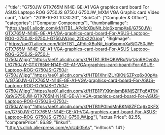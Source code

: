 {
	"title": "G750JW GTX765M N14E-GE-A1 VGA graphics card board  For ASUS Laptopo ROG G750JS G750J G750JW_MXM VGA Graphic card Video card",
	"date": "2018-10-31 10:30:20",
	"SubCat": ["Computer & Office"],
	"categories": ["Computer Components"],
	"thumbnailImage": "https://ae01.alicdn.com/kf/HTB1._APdlcXBuNjt_biq6xpmpXa6/G750JW-GTX765M-N14E-GE-A1-VGA-graphics-card-board-For-ASUS-Laptopo-ROG-G750JS-G750J-G750JW.jpg_220x220.jpg",
	"BigImage": ["https://ae01.alicdn.com/kf/HTB1._APdlcXBuNjt_biq6xpmpXa6/G750JW-GTX765M-N14E-GE-A1-VGA-graphics-card-board-For-ASUS-Laptopo-ROG-G750JS-G750J-G750JW.jpg","https://ae01.alicdn.com/kf/HTB1.lB1HQKWBuNjy1zjq6AOypXaL/G750JW-GTX765M-N14E-GE-A1-VGA-graphics-card-board-For-ASUS-Laptopo-ROG-G750JS-G750J-G750JW.jpg","https://ae01.alicdn.com/kf/HTB1XhrjlZUrBKNjSZPxq6x00pXaA/G750JW-GTX765M-N14E-GE-A1-VGA-graphics-card-board-For-ASUS-Laptopo-ROG-G750JS-G750J-G750JW.jpg","https://ae01.alicdn.com/kf/HTB1PYXKmlsmBKNjSZFFq6AT9VXa9/G750JW-GTX765M-N14E-GE-A1-VGA-graphics-card-board-For-ASUS-Laptopo-ROG-G750JS-G750J-G750JW.jpg","https://ae01.alicdn.com/kf/HTB1lPGlmiMnBKNjSZFCq6x0KFXap/G750JW-GTX765M-N14E-GE-A1-VGA-graphics-card-board-For-ASUS-Laptopo-ROG-G750JS-G750J-G750JW.jpg"],
	"actualPrice": 82.55,
	"comparePrice": 86.89,
	"linkurl": "http://s.click.aliexpress.com/e/cU4i05As",
	"inStock": 141
}

